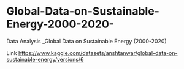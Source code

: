 # Global-Data-on-Sustainable-Energy-2000-2020-
Data Analysis _Global Data on Sustainable Energy (2000-2020)

Link
https://www.kaggle.com/datasets/anshtanwar/global-data-on-sustainable-energy/versions/6
